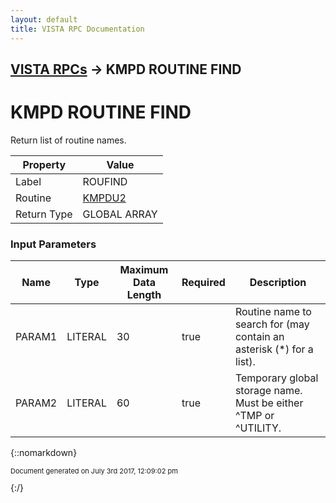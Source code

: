 ```yaml
---
layout: default
title: VISTA RPC Documentation
---
```


## [VISTA RPCs](TableOfContents) &#8594; KMPD ROUTINE FIND
# KMPD ROUTINE FIND

Return list of routine names.

Property | Value
--- | ---
Label | ROUFIND
Routine | [KMPDU2](http://code.osehra.org/dox/Routine_KMPDU2_source.html)
Return Type | GLOBAL ARRAY


### Input Parameters

Name | Type | Maximum Data Length | Required | Description
--- | --- | --- | --- | ---
PARAM1 | LITERAL | 30 | true | Routine name to search for (may contain an asterisk (*) for a list).
PARAM2 | LITERAL | 60 | true | Temporary global storage name.  Must be either ^TMP or ^UTILITY.



{::nomarkdown} <br/><p style="font-size: 11px">Document generated on July 3rd 2017, 12:09:02 pm</p>{:/}